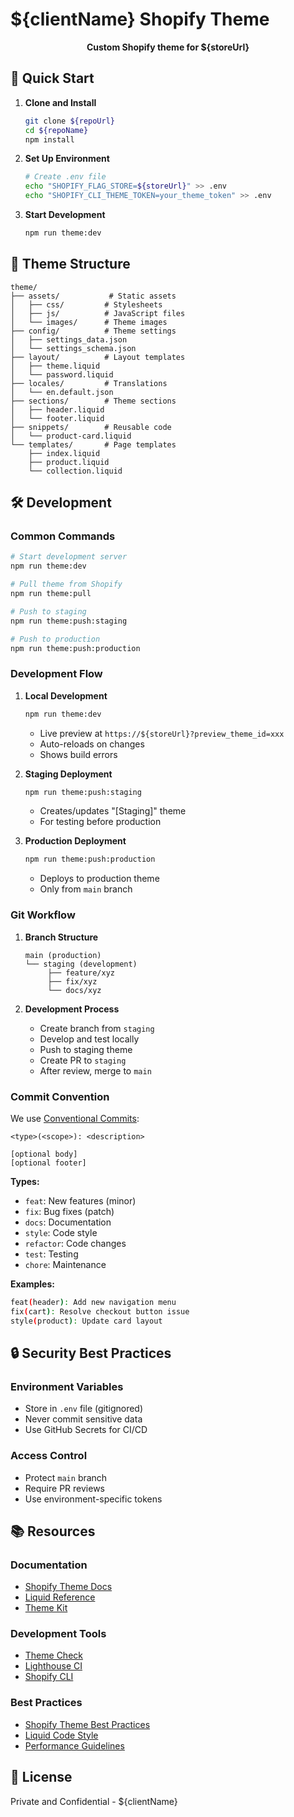 # ${clientName} Shopify Theme

<div align="center">
  <strong>Custom Shopify theme for ${storeUrl}</strong>
</div>

## 🚀 Quick Start

1. **Clone and Install**
   ```bash
   git clone ${repoUrl}
   cd ${repoName}
   npm install
   ```

2. **Set Up Environment**
   ```bash
   # Create .env file
   echo "SHOPIFY_FLAG_STORE=${storeUrl}" >> .env
   echo "SHOPIFY_CLI_THEME_TOKEN=your_theme_token" >> .env
   ```

3. **Start Development**
   ```bash
   npm run theme:dev
   ```

## 📁 Theme Structure

```
theme/
├── assets/           # Static assets
│   ├── css/         # Stylesheets
│   ├── js/          # JavaScript files
│   └── images/      # Theme images
├── config/          # Theme settings
│   ├── settings_data.json
│   └── settings_schema.json
├── layout/          # Layout templates
│   ├── theme.liquid
│   └── password.liquid
├── locales/         # Translations
│   └── en.default.json
├── sections/        # Theme sections
│   ├── header.liquid
│   └── footer.liquid
├── snippets/        # Reusable code
│   └── product-card.liquid
└── templates/       # Page templates
    ├── index.liquid
    ├── product.liquid
    └── collection.liquid
```

## 🛠️ Development

### Common Commands
```bash
# Start development server
npm run theme:dev

# Pull theme from Shopify
npm run theme:pull

# Push to staging
npm run theme:push:staging

# Push to production
npm run theme:push:production
```

### Development Flow

1. **Local Development**
   ```bash
   npm run theme:dev
   ```
   - Live preview at `https://${storeUrl}?preview_theme_id=xxx`
   - Auto-reloads on changes
   - Shows build errors

2. **Staging Deployment**
   ```bash
   npm run theme:push:staging
   ```
   - Creates/updates "[Staging]" theme
   - For testing before production

3. **Production Deployment**
   ```bash
   npm run theme:push:production
   ```
   - Deploys to production theme
   - Only from `main` branch

### Git Workflow

1. **Branch Structure**
   ```
   main (production)
   └── staging (development)
        ├── feature/xyz
        ├── fix/xyz
        └── docs/xyz
   ```

2. **Development Process**
   - Create branch from `staging`
   - Develop and test locally
   - Push to staging theme
   - Create PR to `staging`
   - After review, merge to `main`

### Commit Convention
We use [Conventional Commits](https://www.conventionalcommits.org/):

```
<type>(<scope>): <description>

[optional body]
[optional footer]
```

**Types:**
- `feat`: New features (minor)
- `fix`: Bug fixes (patch)
- `docs`: Documentation
- `style`: Code style
- `refactor`: Code changes
- `test`: Testing
- `chore`: Maintenance

**Examples:**
```bash
feat(header): Add new navigation menu
fix(cart): Resolve checkout button issue
style(product): Update card layout
```

## 🔒 Security Best Practices

### Environment Variables
- Store in `.env` file (gitignored)
- Never commit sensitive data
- Use GitHub Secrets for CI/CD

### Access Control
- Protect `main` branch
- Require PR reviews
- Use environment-specific tokens

## 📚 Resources

### Documentation
- [Shopify Theme Docs](https://shopify.dev/themes)
- [Liquid Reference](https://shopify.dev/api/liquid)
- [Theme Kit](https://shopify.github.io/themekit)

### Development Tools
- [Theme Check](https://github.com/shopify/theme-check)
- [Lighthouse CI](https://github.com/GoogleChrome/lighthouse-ci)
- [Shopify CLI](https://shopify.dev/themes/tools/cli)

### Best Practices
- [Shopify Theme Best Practices](https://shopify.dev/themes/best-practices)
- [Liquid Code Style](https://shopify.dev/api/liquid/basics)
- [Performance Guidelines](https://shopify.dev/themes/best-practices/performance)

## 📝 License
Private and Confidential - ${clientName}

